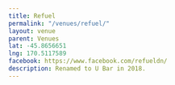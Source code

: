 ```yaml
---
title: Refuel
permalink: "/venues/refuel/"
layout: venue
parent: Venues
lat: -45.8656651
lng: 170.5117589
facebook: https://www.facebook.com/refueldn/
description: Renamed to U Bar in 2018.
---
```


